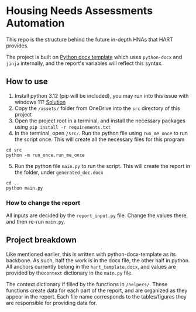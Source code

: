 # Housing Needs Assessments Automation

This repo is the structure behind the future in-depth HNAs that HART provides.  

The project is built on [Python docx template](https://github.com/elapouya/python-docx-template)
which uses `python-docx` and `jinja` internally, and the report's variables
will reflect this syntax.  

## How to use
1. Install python 3.12 (pip will be included), you may run into this issue with windows 11? [Solution](https://stackoverflow.com/questions/65348890/python-was-not-found-run-without-arguments-to-install-from-the-microsoft-store)
2. Copy the `/assets/` folder from OneDrive into the `src` directory of this project
3. Open the project root in a terminal, and install the necessary packages using `pip install -r requirements.txt`
4. In the terminal, open `/src/`.  Run the python file using `run_me_once` to run the script once. 
This will create all the necessary files for this program

``` 
cd src
python -m run_once.run_me_once
```

5. Run the python file `main.py` to run the script.  This will create the report in the folder, under `generated_doc.docx`

``` 
cd ..
python main.py
```

### How to change the report
All inputs are decided by the `report_input.py` file.  Change the values there, and then re-run `main.py`.

## Project breakdown
Like mentioned earlier, this is written with python-docx-template as its backbone.  As such, half the work is in the docx
file, the other half in python.  All anchors currently belong in the `hart_template.docx`, and values are provided by
the`context` dictionary in the `main.py` file.

The context dictionary if filled by the functions in `/helpers/`.  These functions create data for each part of the report,
and are organized as they appear in the report.  Each file name corresponds to the tables/figures they are responsible
for providing data for.
